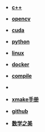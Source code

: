 - [**c++**](./cxx/gist.md)

- [**opencv**](./cxx/opencv.md)

- [**cuda**](./cxx/nvidia.md)

- [**python**](./py/py.md)

- [**linux**](./linux/tools.md)

- [**docker**](./linux/docker.md)

- [**compile**](./cxx/compile.md)
-
- [**xmake手册**](./cxx/xmake入门.md)

- [**github**](./github/github.md)

- [**数学之美**](./math/math.md)

 
